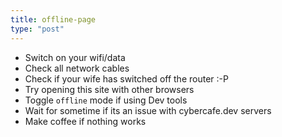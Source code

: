 ```yaml
---
title: offline-page
type: "post"
---
```



* Switch on your wifi/data
* Check all network cables
* Check if your wife has switched off the router :-P
* Try opening this site with other browsers
* Toggle `offline` mode if using Dev tools
* Wait for sometime if its an issue with cybercafe.dev servers
* Make coffee if nothing works